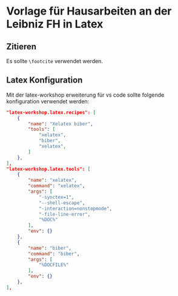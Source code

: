 # Vorlage für Hausarbeiten an der Leibniz FH in Latex

## Zitieren
Es sollte `\footcite` verwendet werden.

## Latex Konfiguration
Mit der latex-workshop erweiterung für vs code sollte folgende konfiguration verwendet werden: 

```json
"latex-workshop.latex.recipes": [
    {
        "name": "Xelatex biber",
        "tools": [
            "xelatex",
            "biber",
            "xelatex",
        ]
    },
],
"latex-workshop.latex.tools": [
    {
        "name": "xelatex",
        "command": "xelatex",
        "args": [
            "-synctex=1",
            "--shell-escape",
            "-interaction=nonstopmode",
            "-file-line-error",
            "%DOC%"
        ],
        "env": {}
    },
    {
        "name": "biber",
        "command": "biber",
        "args": [
            "%DOCFILE%"
        ],
        "env": {}
    },
],
```
